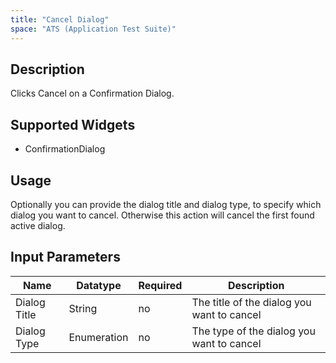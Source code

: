 ```yaml
---
title: "Cancel Dialog"
space: "ATS (Application Test Suite)"
---
```

## Description

Clicks Cancel on a Confirmation Dialog.

## Supported Widgets

 + ConfirmationDialog

## Usage

Optionally you can provide the dialog title and dialog type, to specify which dialog you want to cancel. Otherwise this action will cancel the first found active dialog.     

## Input Parameters

Name | Datatype | Required | Description
---- | -------- | -------- | ---------------
Dialog Title | String | no | The title of the dialog you want to cancel
Dialog Type | Enumeration | no | The type of the dialog you want to cancel
